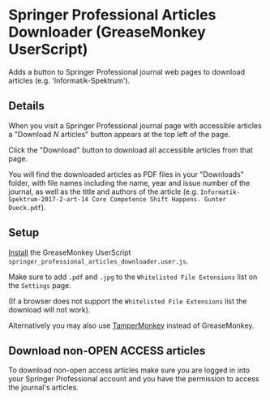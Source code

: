 # Springer Professional Articles Downloader (GreaseMonkey UserScript)


Adds a button to Springer Professional journal web pages to download articles (e.g. 'Informatik-Spektrum').

## Details

When you visit a Springer Professional journal page with accessible articles a "Download _N_ articles" button appears at the top left of the page. 

Click the "Download" button to download all accessible articles from that page. 

You will find the downloaded articles as PDF files in your "Downloads" folder, with file names including the name, year and issue number of the journal, as well as the title and authors of the article (e.g. `Informatik-Spektrum-2017-2-art-14 Core Competence Shift Happens. Gunter Dueck.pdf`).

## Setup

[Install](https://wiki.greasespot.net/Greasemonkey_Manual:Installing_Scripts) the GreaseMonkey UserScript `springer_professional_articles_downloader.user.js`.

Make sure to add `.pdf` and `.jpg` to the `Whitelisted File Extensions` list on the `Settings` page. 

(If a browser does not support the `Whitelisted File Extensions` list the download will not work).

Alternatively you may also use [TamperMonkey](http://tampermonkey.net) instead of GreaseMonkey.

## Download non-OPEN ACCESS articles

To download non-open access articles make sure you are logged in into your Springer Professional account and you have the permission to access the journal's articles. 



